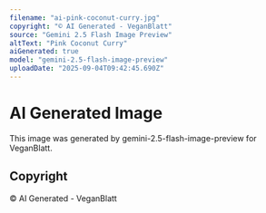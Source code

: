 ```yaml
---
filename: "ai-pink-coconut-curry.jpg"
copyright: "© AI Generated - VeganBlatt"
source: "Gemini 2.5 Flash Image Preview"
altText: "Pink Coconut Curry"
aiGenerated: true
model: "gemini-2.5-flash-image-preview"
uploadDate: "2025-09-04T09:42:45.690Z"
---
```


# AI Generated Image

This image was generated by gemini-2.5-flash-image-preview for VeganBlatt.

## Copyright
© AI Generated - VeganBlatt
